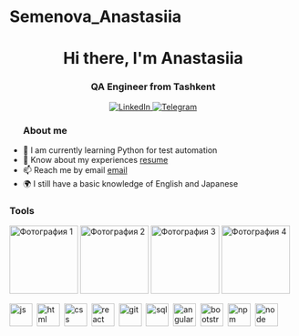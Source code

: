 # Semenova_Anastasiia
<div id="header" align="center">
	<h1>Hi there, I'm Anastasiia</h1>
	<h3>QA Engineer from Tashkent</h3>
</div>
<div id="socials" align="center">
	<a href="https://www.linkedin.com/in/%D0%B0%D0%BD%D0%B0%D1%81%D1%82%D0%B0%D1%81%D0%B8%D1%8F-%D1%81%D0%B5%D0%BC%D0%B5%D0%BD%D0%BE%D0%B2%D0%B0-4a378126a/">
		<img src="https://img.shields.io/badge/LinkedIn-blue?style=for-the-badge&logo=linkedin&logoColor=white" alt="LinkedIn"/>
	</a>
	<a href="https://t.me/baka_shiko_new">
		<img src="https://img.shields.io/badge/Telegram-blue?style=for-the-badge&logo=telegram&logoColor=white" alt="Telegram"/>
	</a>
</div>
<ul>
	<h3> About me</h3>
	<li> 🌱 I am currently learning Python for test automation </li>
	<li> 📄 Know about my experiences <a href="https://hh.ru/resume/2fa2174aff0bc72b7b0039ed1f75615a617671">resume</a></li>
	<li> 📫 Reach me by email <a href="anastasia.semenovagcore@gmail.com">email</a></li>
	<li> 🌍 I still have a basic knowledge of English and Japanese </li>
</ul>
<h3> Tools</h3>
<p>
    <img src="https://cdn.jsdelivr.net/gh/devicons/devicon/icons/javascript/javascript-original.svg" alt="Фотография 1" width="120" height="120">
    <img src="images/thumb2.jpg" alt="Фотография 2" width="120" height="120">
    <img src="images/thumb3.jpg" alt="Фотография 3" width="120" height="120">
    <img src="images/thumb4.jpg" alt="Фотография 4" width="120" height="120">
</p>
<img src="https://cdn.jsdelivr.net/gh/devicons/devicon/icons/javascript/javascript-original.svg" title="js" width="40" height="40"/>&nbsp;
<img src="https://cdn.jsdelivr.net/gh/devicons/devicon/icons/html5/html5-original.svg" title="html" width="40" height="40"/>&nbsp;
<img src="https://cdn.jsdelivr.net/gh/devicons/devicon/icons/css3/css3-original.svg" title="css" width="40" height="40"/>&nbsp;
<img src="https://cdn.jsdelivr.net/gh/devicons/devicon/icons/react/react-original.svg" title="react" width="40" height="40"/>&nbsp;
<img src="https://cdn.jsdelivr.net/gh/devicons/devicon/icons/git/git-plain.svg" title="git" width="40" height="40"/>&nbsp;
<img src="https://cdn.jsdelivr.net/gh/devicons/devicon/icons/postgresql/postgresql-original.svg" title="sql" width="40" height="40"/>&nbsp;
<img src="https://cdn.jsdelivr.net/gh/devicons/devicon/icons/angularjs/angularjs-original.svg" title="angular" width="40" height="40"/>&nbsp;
<img src="https://cdn.jsdelivr.net/gh/devicons/devicon/icons/bootstrap/bootstrap-plain.svg" title="bootstrap" width="40" height="40"/>&nbsp;
<img src="https://cdn.jsdelivr.net/gh/devicons/devicon/icons/npm/npm-original-wordmark.svg" title="npm" width="40" height="40"/>&nbsp;
<img src="https://cdn.jsdelivr.net/gh/devicons/devicon/icons/nodejs/nodejs-original.svg" title="node" width="40" height="40"/>&nbsp;
